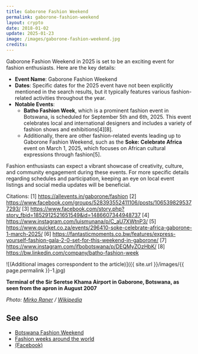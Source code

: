 ```yaml
---
title: Gaborone Fashion Weekend
permalink: gaborone-fashion-weekend
layout: crypto
date: 2018-01-02
update: 2025-01-23
image: /images/gaborone-fashion-weekend.jpg
credits:
---
```


Gaborone Fashion Weekend in 2025 is set to be an exciting event for fashion enthusiasts. Here are the key details:

- **Event Name**: Gaborone Fashion Weekend
- **Dates**: Specific dates for the 2025 event have not been explicitly mentioned in the search results, but it typically features various fashion-related activities throughout the year.
- **Notable Events**:
  - **Batho Fashion Week**, which is a prominent fashion event in Botswana, is scheduled for September 5th and 6th, 2025. This event celebrates local and international designers and includes a variety of fashion shows and exhibitions[4][8].
  - Additionally, there are other fashion-related events leading up to Gaborone Fashion Weekend, such as the **Soke: Celebrate Africa** event on March 1, 2025, which focuses on African cultural expressions through fashion[5].

Fashion enthusiasts can expect a vibrant showcase of creativity, culture, and community engagement during these events. For more specific details regarding schedules and participation, keeping an eye on local event listings and social media updates will be beneficial.

Citations:
[1] https://allevents.in/gaborone/fashion
[2] https://www.facebook.com/groups/528393552411106/posts/1065398295377293/
[3] https://www.facebook.com/story.php?story_fbid=1852912521651549&id=1486607344948737
[4] https://www.instagram.com/luismunana/p/C_aU7XWtnP3/
[5] https://www.quicket.co.za/events/296410-soke-celebrate-africa-gaborone-1-march-2025/
[6] https://fantasticmoments.co.bw/features/express-yourself-fashion-gala-2-0-set-for-this-weekend-in-gaborone/
[7] https://www.instagram.com/ifbobotswana/p/DEQMyZOzHbK/
[8] https://bw.linkedin.com/company/batho-fashion-week

![(Additional images correspondent to the article)]({{ site.url }}/images/{{ page.permalink }}-1.jpg)

**Terminal of the Sir Seretse Khama Airport in Gaborone, Botswana, as seen from the apron in August 2007**

*Photo: [Mirko Raner](https://ru.wikipedia.org) / [Wikipedia](https://ru.wikipedia.org)*

## See also

+ [Botswana Fashion Weekend](botswana-fashion-weekend)
+ [Fashion weeks around the world](fashion-weeks-around-the-world)
+ [(Facebook)](https://www.facebook.com/pages/Gaborone-Fashion-Weekend/173340956134447)
